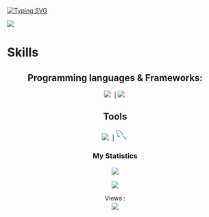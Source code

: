 [![Typing SVG](https://readme-typing-svg.demolab.com?font=Courgette&size=30&pause=1000&color=F7F7F7&random=false&width=435&lines=Hi+there+%2C+I'm+4matic+🎓)](https://git.io/typing-svg)

<img src="https://cdn.discordapp.com/attachments/1211423949729308723/1233501317712973966/723262.gif?ex=662d531f&is=662c019f&hm=f4c43ae9fa752a26b94c2a651c0027448e90018da8be12cc77f56719a9d71579&">

# Skills
<h2 align="center">Programming languages & Frameworks:</h2>

<p align="center"> 
  <code><img height="25" src="https://skillicons.dev/icons?i=js"></code>&nbsp; |
  <code><img height="25" src="https://skillicons.dev/icons?i=nodejs"></code>&nbsp;
</p>

<h2 align="center">Tools</h2>
<p align="center">
    <code><img height="25" src="https://skillicons.dev/icons?i=vscode"></code>&nbsp; |
    <code><img height="25" src="https://raw.githubusercontent.com/devicons/devicon/master/icons/mysql/mysql-original.svg"></code>&nbsp;
</p>






<div align="center">
    <h3 align="center">My Statistics</h3>
    <p align="center">
        <img src="https://github-readme-stats-git-masterrstaa-rickstaa.vercel.app/api?username=4matiic&show_icons=true&include_all_commits=true&count_private=true&theme=tokyonight" align="center" />
    </p>
</div>

<div align="center">
    <p align="center">
        <img src="https://github-readme-stats-git-masterrstaa-rickstaa.vercel.app/api/top-langs/?username=4matiic&&theme=tokyonight&layout=compact&langs_count=10" align="center" />
    </p>
</div>

<div align="center">
    <p align="center">
        Views : <br>
        <img src="https://profile-counter.glitch.me/4matiic/count.svg" align="center" />
    </p>
</div>
